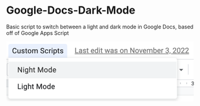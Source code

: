 # Google-Docs-Dark-Mode
Basic script to switch between a light and dark mode in Google Docs, based off of Google Apps Script

![Demo Image](https://raw.githubusercontent.com/agdsiuyg/Google-Docs-Dark-Mode/main/Google%20Apps%20Script%20Night%20Mode.png)

